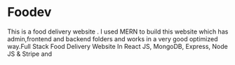# Foodev
This is a food delivery website . I used MERN to build this website which has admin,frontend and backend folders and works in a very good optimized way.Full Stack Food Delivery Website In React JS, MongoDB, Express, Node JS & Stripe and 
